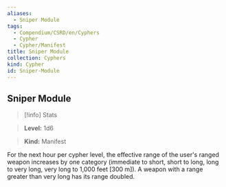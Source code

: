 ```yaml
---
aliases:
  - Sniper Module
tags:
  - Compendium/CSRD/en/Cyphers
  - Cypher
  - Cypher/Manifest
title: Sniper Module
collection: Cyphers
kind: Cypher
id: Sniper-Module
---
```

## Sniper Module    
>[!info] Stats    
> **Level:** 1d6    
> **Kind:** Manifest  
    
For the next hour per cypher level, the effective range of the user's ranged weapon increases by one category (immediate to short, short to long, long to very long, very long to 1,000 feet [300 m]). A weapon with a range greater than very long has its range doubled.
